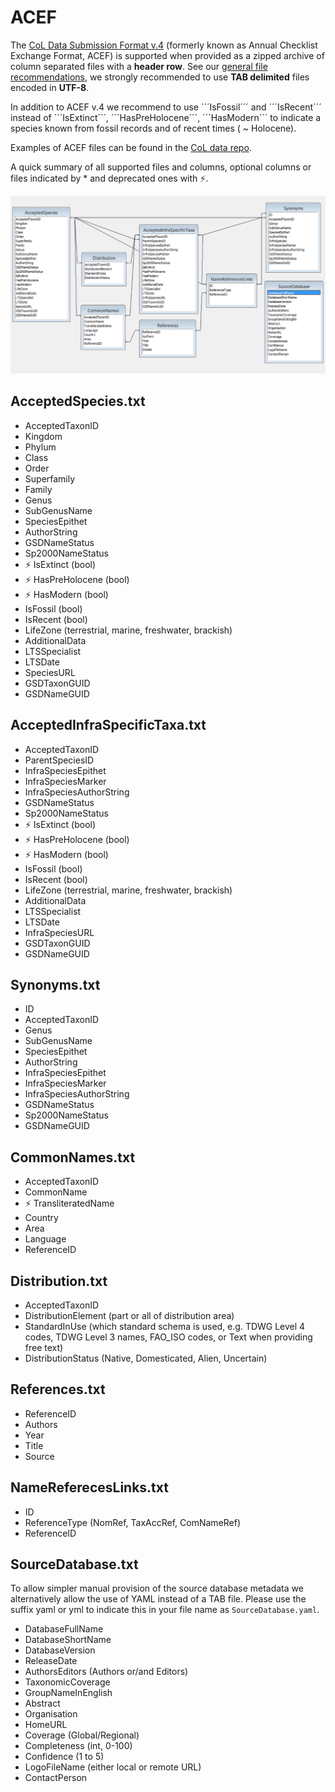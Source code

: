 # ACEF
The [CoL Data Submission Format v.4](http://www.catalogueoflife.org/content/contributing-your-data#ACEF) (formerly known as Annual Checklist Exchange Format, ACEF) 
is supported when provided as a zipped archive of column separated files with a **header row**.
See our [general file recommendations](DATA-FORMATS.md#General_file_recommendations), 
we strongly recommended to use **TAB delimited** files encoded in **UTF-8**.

In addition to ACEF v.4 we recommend to use ´´´IsFossil´´´ and ´´´IsRecent´´´ instead of ´´´IsExtinct´´´, ´´´HasPreHolocene´´´, ´´´HasModern´´´ 
to indicate a species known from fossil records and of recent times ( ~ Holocene).

Examples of ACEF files can be found in the [CoL data repo](https://github.com/Sp2000/colplus-repo/tree/master/ACEF/assembly).

A quick summary of all supported files and columns, optional columns or files indicated by * and deprecated ones with ⚡.

![ACEF ERD](ACEF-ERD.png)

## AcceptedSpecies.txt

 - AcceptedTaxonID
 - Kingdom 
 - Phylum
 - Class 
 - Order
 - Superfamily
 - Family
 - Genus
 - SubGenusName
 - SpeciesEpithet
 - AuthorString
 - GSDNameStatus
 - Sp2000NameStatus
 - ⚡ IsExtinct (bool)
 - ⚡ HasPreHolocene (bool)
 - ⚡ HasModern (bool)
 - IsFossil (bool)
 - IsRecent (bool)
 - LifeZone (terrestrial, marine, freshwater, brackish)
 - AdditionalData
 - LTSSpecialist
 - LTSDate
 - SpeciesURL
 - GSDTaxonGUID 
 - GSDNameGUID

## AcceptedInfraSpecificTaxa.txt

 - AcceptedTaxonID
 - ParentSpeciesID
 - InfraSpeciesEpithet
 - InfraSpeciesMarker
 - InfraSpeciesAuthorString
 - GSDNameStatus
 - Sp2000NameStatus
 - ⚡ IsExtinct (bool)
 - ⚡ HasPreHolocene (bool)
 - ⚡ HasModern (bool)
 - IsFossil (bool)
 - IsRecent (bool)
 - LifeZone (terrestrial, marine, freshwater, brackish)
 - AdditionalData
 - LTSSpecialist
 - LTSDate
 - InfraSpeciesURL
 - GSDTaxonGUID 
 - GSDNameGUID

## Synonyms.txt

 - ID
 - AcceptedTaxonID
 - Genus
 - SubGenusName
 - SpeciesEpithet
 - AuthorString
 - InfraSpeciesEpithet
 - InfraSpeciesMarker
 - InfraSpeciesAuthorString
 - GSDNameStatus
 - Sp2000NameStatus
 - GSDNameGUID
 
## CommonNames.txt

 - AcceptedTaxonID
 - CommonName
 - ⚡ TransliteratedName
 - Country
 - Area
 - Language
 - ReferenceID

## Distribution.txt

 - AcceptedTaxonID
 - DistributionElement (part or all of distribution area) 
 - StandardInUse (which standard schema is used, e.g. TDWG Level 4 codes, TDWG Level 3 names, FAO_ISO codes, or Text when providing free text)
 - DistributionStatus (Native, Domesticated, Alien, Uncertain)

## References.txt

 - ReferenceID 
 - Authors
 - Year
 - Title
 - Source

## NameReferecesLinks.txt

 - ID
 - ReferenceType (NomRef, TaxAccRef, ComNameRef) 
 - ReferenceID

## SourceDatabase.txt
To allow simpler manual provision of the source database metadata we alternatively allow the use of YAML instead of a TAB file.
Please use the suffix yaml or yml to indicate this in your file name as ```SourceDatabase.yaml```.

 - DatabaseFullName
 - DatabaseShortName
 - DatabaseVersion
 - ReleaseDate
 - AuthorsEditors (Authors or/and Editors) 
 - TaxonomicCoverage
 - GroupNameInEnglish
 - Abstract
 - Organisation
 - HomeURL
 - Coverage (Global/Regional)
 - Completeness (int, 0-100)
 - Confidence (1 to 5)
 - LogoFileName (either local or remote URL)
 - ContactPerson

